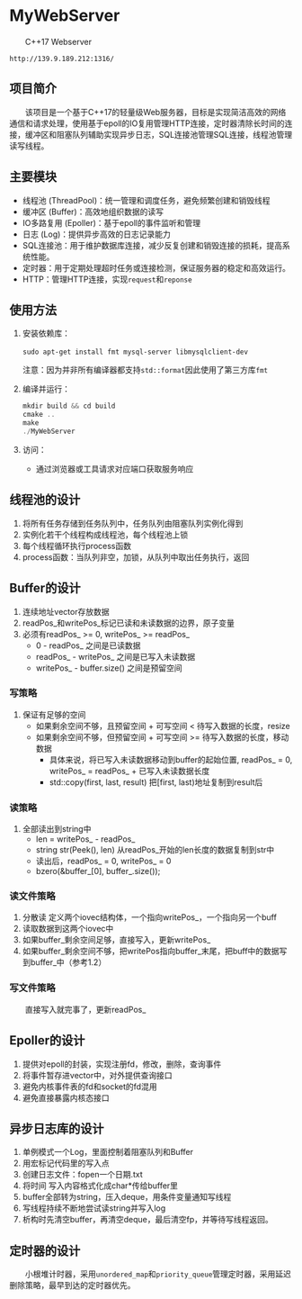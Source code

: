 # MyWebServer

　　C++17 Webserver

    http://139.9.189.212:1316/

## 项目简介

　　该项目是一个基于C++17的轻量级Web服务器，目标是实现简洁高效的网络通信和请求处理，使用基于epoll的IO复用管理HTTP连接，定时器清除长时间的连接，缓冲区和阻塞队列辅助实现异步日志，SQL连接池管理SQL连接，线程池管理读写线程。


## 主要模块

* 线程池 (ThreadPool)：统一管理和调度任务，避免频繁创建和销毁线程
* 缓冲区 (Buffer)：高效地组织数据的读写
* IO多路复用 (Epoller)：基于epoll的事件监听和管理
* 日志 (Log)：提供异步高效的日志记录能力
* SQL连接池：用于维护数据库连接，减少反复创建和销毁连接的损耗，提高系统性能。
* 定时器：用于定期处理超时任务或连接检测，保证服务器的稳定和高效运行。
* HTTP：管理HTTP连接，实现`request`​和`reponse`​

## 使用方法

1. 安装依赖库：

    ​`sudo apt-get install fmt mysql-server libmysqlclient-dev`​

    注意：因为并非所有编译器都支持`std::format`​因此使用了第三方库`fmt`​
2. 编译并运行：

    ```cpp
    mkdir build && cd build
    cmake ..
    make
    ./MyWebServer
    ```
3. 访问：

    * 通过浏览器或工具请求对应端口获取服务响应

## 线程池的设计

1. 将所有任务存储到任务队列中，任务队列由阻塞队列实例化得到
2. 实例化若干个线程构成线程池，每个线程池上锁
3. 每个线程循环执行process函数
4. process函数：当队列非空，加锁，从队列中取出任务执行，返回

## Buffer的设计

1. 连续地址vector<char>存放数据
2. readPos_和writePos_标记已读和未读数据的边界，原子变量
3. 必须有readPos_ >= 0, writePos_ >= readPos_
   - 0 - readPos_ 之间是已读数据
   - readPos_ - writePos_ 之间是已写入未读数据
   - writePos_ - buffer.size() 之间是预留空间

### 写策略

1. 保证有足够的空间
   - 如果剩余空间不够，且预留空间 + 可写空间 < 待写入数据的长度，resize
   - 如果剩余空间不够，但预留空间 + 可写空间 >= 待写入数据的长度，移动数据
     - 具体来说，将已写入未读数据移动到buffer的起始位置, readPos_ = 0, writePos_ = readPos_ + 已写入未读数据长度
     - std::copy(first, last, result) 把[first, last)地址复制到result后

### 读策略

1. 全部读出到string中
   - len = writePos_ - readPos_
   - string str(Peek(), len) 从readPos_开始的len长度的数据复制到str中
   - 读出后，readPos_ = 0, writePos_ = 0
   - bzero(&buffer_[0], buffer_.size());

### 读文件策略

1. 分散读 定义两个iovec结构体，一个指向writePos_，一个指向另一个buff
2. 读取数据到这两个iovec中
3. 如果buffer_剩余空间足够，直接写入，更新writePos_
4. 如果buffer_剩余空间不够，把writePos指向buffer_末尾，把buff中的数据写到buffer_中（参考1.2）

### 写文件策略

　　直接写入就完事了，更新readPos_

## Epoller的设计

1. 提供对epoll的封装，实现注册fd，修改，删除，查询事件
2. 将事件暂存进vector中，对外提供查询接口
3. 避免内核事件表的fd和socket的fd混用
4. 避免直接暴露内核态接口

## 异步日志库的设计

1. 单例模式一个Log，里面控制着阻塞队列和Buffer
2. 用宏标记代码里的写入点
3. 创建日志文件：fopen一个日期.txt
4. 将时间 写入内容格式化成char*传给buffer里
5. buffer全部转为string，压入deque，用条件变量通知写线程
6. 写线程持续不断地尝试读string并写入log
7. 析构时先清空buffer，再清空deque，最后清空fp，并等待写线程返回。

## 定时器的设计

　　小根堆计时器，采用`unordered_map`​和`priority_queue`​管理定时器，采用延迟删除策略，最早到达的定时器优先。
